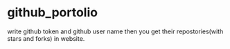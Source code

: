 # github_portolio

write github token and github user name then you get their repostories(with stars and forks) in website.

